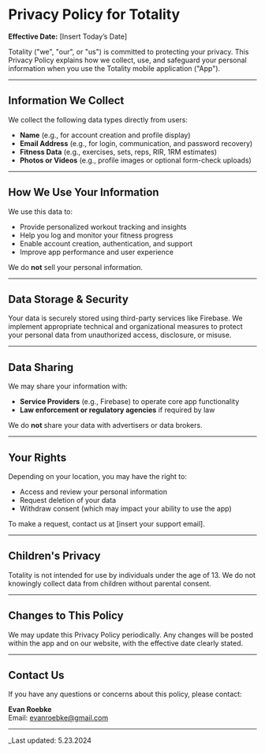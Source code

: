# Privacy Policy for Totality

**Effective Date:** [Insert Today’s Date]

Totality ("we", "our", or "us") is committed to protecting your privacy. This Privacy Policy explains how we collect, use, and safeguard your personal information when you use the Totality mobile application ("App").

---

## Information We Collect

We collect the following data types directly from users:

- **Name** (e.g., for account creation and profile display)
- **Email Address** (e.g., for login, communication, and password recovery)
- **Fitness Data** (e.g., exercises, sets, reps, RIR, 1RM estimates)
- **Photos or Videos** (e.g., profile images or optional form-check uploads)

---

## How We Use Your Information

We use this data to:

- Provide personalized workout tracking and insights
- Help you log and monitor your fitness progress
- Enable account creation, authentication, and support
- Improve app performance and user experience

We do **not** sell your personal information.

---

## Data Storage & Security

Your data is securely stored using third-party services like Firebase. We implement appropriate technical and organizational measures to protect your personal data from unauthorized access, disclosure, or misuse.

---

## Data Sharing

We may share your information with:

- **Service Providers** (e.g., Firebase) to operate core app functionality
- **Law enforcement or regulatory agencies** if required by law

We do **not** share your data with advertisers or data brokers.

---

## Your Rights

Depending on your location, you may have the right to:

- Access and review your personal information
- Request deletion of your data
- Withdraw consent (which may impact your ability to use the app)

To make a request, contact us at [insert your support email].

---

## Children's Privacy

Totality is not intended for use by individuals under the age of 13. We do not knowingly collect data from children without parental consent.

---

## Changes to This Policy

We may update this Privacy Policy periodically. Any changes will be posted within the app and on our website, with the effective date clearly stated.

---

## Contact Us

If you have any questions or concerns about this policy, please contact:

**Evan Roebke**  
Email: evanroebke@gmail.com 

---

_Last updated: 5.23.2024
